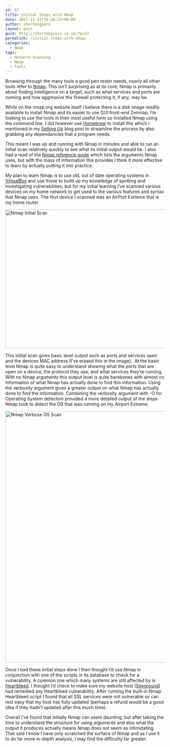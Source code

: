 ```yaml
---
id: 57
title: Initial Steps with Nmap
date: 2017-11-21T16:28:22+00:00
author: shortmsgserv
layout: post
guid: http://shortmsgserv.co.uk/?p=57
permalink: /initial-steps-with-nmap/
categories:
  - Nmap
tags:
  - Network Scanning
  - Nmap
  - Tools
---
```

Browsing through the many tools a good pen tester needs, nearly all other tools refer to <a href="http://nmap.org" target="_blank" rel="noopener">Nmap</a>. This isn’t surprising as at its core; Nmap is primarily about finding intelligence on a target, such as what services and ports are running and how aggressive the firewall protecting it, if any, may be.

While on the nmap.org website itself I believe there is a disk image readily available to install Nmap and its easier to use GUI front-end Zenmap, I’m looking to use the tools in their most useful form so installed Nmap using the command line. I did however use <a href="https://brew.sh" target="_blank" rel="noopener">Homebrew</a> to install this which I mentioned in my [Setting Up](http://shortmsgserv.co.uk/setting-up/) blog post to streamline the process by also grabbing any dependancies that a program needs.

This meant I was up and running with Nmap in minutes and able to run an initial scan relatively quickly to see what its initial output would be. I also had a read of the <a href="https://nmap.org/book/man.html" target="_blank" rel="noopener">Nmap reference guide</a> which lists the arguments Nmap uses, but with the mass of information this provides I think it more effective to learn by actually putting it into practice.

My plan to learn Nmap is to use old, out of date operating systems in [VirtualBox](https://www.virtualbox.org) and use those to build up my knowledge of spotting and investigating vulnerabilities, but for my initial learning I’ve scanned various devices on my home network to get used to the various features and syntax that Nmap uses. The first device I scanned was an AirPort Extreme that is my home router.

<img class="wp-image-69 size-large alignnone" src="https://i2.wp.com/shortmsgserv.co.uk/wp-content/uploads/2017/11/nmap_initial_scan_web.png?resize=640%2C437" alt="Nmap Initial Scan" width="640" height="437" srcset="https://i2.wp.com/shortmsgserv.co.uk/wp-content/uploads/2017/11/nmap_initial_scan_web.png?resize=1024%2C699 1024w, https://i2.wp.com/shortmsgserv.co.uk/wp-content/uploads/2017/11/nmap_initial_scan_web.png?resize=300%2C205 300w, https://i2.wp.com/shortmsgserv.co.uk/wp-content/uploads/2017/11/nmap_initial_scan_web.png?resize=768%2C524 768w, https://i2.wp.com/shortmsgserv.co.uk/wp-content/uploads/2017/11/nmap_initial_scan_web.png?w=1196 1196w" sizes="(max-width: 640px) 100vw, 640px" data-recalc-dims="1" /> 

This initial scan gives basic level output such as ports and services open and the devices MAC address (I’ve erased this in the image).  At the basic level Nmap is quite easy to understand showing what the ports that are open on a device, the protocol they use, and what services they’re running. With no Nmap arguments this output level is quite barebones with almost no information of what Nmap has actually done to find this information. Using the verbosity argument gives a greater output on what Nmap has actually done to find the information. Combining the verbosity argument with -O for Operating System detection provided a more detailed output of the steps Nmap took to detect the OS that was running on my Airport Extreme.

<img class="wp-image-70 size-large alignnone" src="https://i2.wp.com/shortmsgserv.co.uk/wp-content/uploads/2017/11/nmap_verbose_os_scan.png?resize=640%2C791" alt="Nmap Verbose OS Scan" width="640" height="791" srcset="https://i2.wp.com/shortmsgserv.co.uk/wp-content/uploads/2017/11/nmap_verbose_os_scan.png?resize=829%2C1024 829w, https://i2.wp.com/shortmsgserv.co.uk/wp-content/uploads/2017/11/nmap_verbose_os_scan.png?resize=243%2C300 243w, https://i2.wp.com/shortmsgserv.co.uk/wp-content/uploads/2017/11/nmap_verbose_os_scan.png?resize=768%2C948 768w, https://i2.wp.com/shortmsgserv.co.uk/wp-content/uploads/2017/11/nmap_verbose_os_scan.png?w=1364 1364w, https://i2.wp.com/shortmsgserv.co.uk/wp-content/uploads/2017/11/nmap_verbose_os_scan.png?w=1280 1280w" sizes="(max-width: 640px) 100vw, 640px" data-recalc-dims="1" /> 

Once I had these initial steps done I then thought I’d use Nmap in conjunction with one of the scripts in its database to check for a vulnerability. A common one which many systems are still affected by is <a href="http://heartbleed.com" target="_blank" rel="noopener">Heartbleed</a>. I thought I’d check to make sure my website host (<a href="https://www.siteground.co.uk" target="_blank" rel="noopener">Siteground</a>) had remedied any Heartbleed vulnerability. After running the built-in Nmap Heartbleed script I found that all SSL services were not vulnerable so can rest easy that my host has fully updated (perhaps a refund would be a good idea if they hadn’t updated after this much time).

Overall I’ve found that initially Nmap can seem daunting, but after taking the time to understand the structure for using arguments and also what the output it produces actually means Nmap does not seem as intimidating. That said I know I have only scratched the surface of Nmap and as I use it to do far more in-depth analysis, I may find the difficulty far greater.